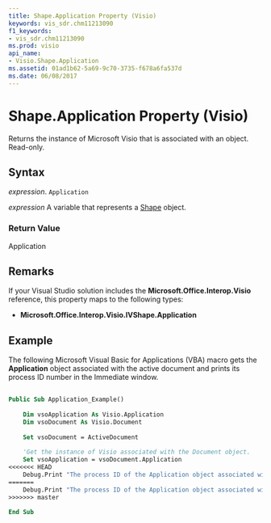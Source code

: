 ```yaml
---
title: Shape.Application Property (Visio)
keywords: vis_sdr.chm11213090
f1_keywords:
- vis_sdr.chm11213090
ms.prod: visio
api_name:
- Visio.Shape.Application
ms.assetid: 01ad1b62-5a69-9c70-3735-f678a6fa537d
ms.date: 06/08/2017
---
```



# Shape.Application Property (Visio)

Returns the instance of Microsoft Visio that is associated with an object. Read-only.


## Syntax

 _expression_. `Application`

 _expression_ A variable that represents a [Shape](./Visio.Shape.md) object.


### Return Value

Application


## Remarks

If your Visual Studio solution includes the  **Microsoft.Office.Interop.Visio** reference, this property maps to the following types:


-  **Microsoft.Office.Interop.Visio.IVShape.Application**
    

## Example

The following Microsoft Visual Basic for Applications (VBA) macro gets the  **Application** object associated with the active document and prints its process ID number in the Immediate window.


```vb
 
Public Sub Application_Example() 
  
    Dim vsoApplication As Visio.Application  
    Dim vsoDocument As Visio.Document 
 
    Set vsoDocument = ActiveDocument  
 
    'Get the instance of Visio associated with the Document object.  
    Set vsoApplication = vsoDocument.Application  
<<<<<<< HEAD
    Debug.Print "The process ID of the Application object associated with the active document is: " &; vsoApplication.ProcessID  
=======
    Debug.Print "The process ID of the Application object associated with the active document is: " & vsoApplication.ProcessID  
>>>>>>> master
 
End Sub
```


